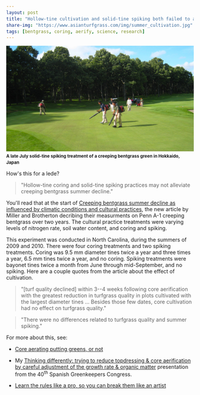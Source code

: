 ```yaml
---
layout: post
title: "Hollow-tine cultivation and solid-tine spiking both failed to alleviate summer bentgrass decline"
share-img: "https://www.asianturfgrass.com/img/summer_cultivation.jpg"
tags: [bentgrass, coring, aerify, science, research]
---
```


![creeping bentgrass putting green treatment with solid-tine spiking](/img/summer_cultivation.jpg)
<small><strong>A late July solid-tine spiking treatment of a creeping bentgrass green in Hokkaido, Japan</strong></small>

How's this for a lede?

> "Hollow-tine coring and solid-tine spiking practices may not alleviate creeping bentgrass summer decline."

You'll read that at the start of [Creeping bentgrass summer decline as influenced by climatic conditions and cultural practices](https://doi.org/10.1002/agj2.20362), the new article by Miller and Brotherton decribing their measurments on Penn A-1 creeping bentgrass over two years. The cultural practice treatments were varying levels of nitrogen rate, soil water content, and coring and spiking.

This experiment  was conducted in North Carolina, during the summers of 2009 and 2010. There were four coring treatments and two spiking treatments. Coring was 9.5 mm diameter tines twice a year and three times a year, 6.5 mm tines twice a year, and no coring. Spiking treatments were bayonet tines twice a month from June through mid-September, and no spiking. Here are a couple quotes from the article about the effect of cultivation.

> "[turf quality declined] within 3--4 weeks following core aerification with the greatest reduction in turfgrass quality in plots cultivated with the largest diameter tines ... Besides those few dates, core cultivation had no effect on turfgrass quality."

> "There were no differences related to turfgrass quality and summer spiking."

For more about this, see:

* [Core aerating putting greens, or not](https://www.asianturfgrass.com/2019-09-29-core-aerate-greens/)

* My [Thinking differently: trying to reduce topdressing & core aerification by careful adjustment of the growth rate & organic matter](https://www.asianturfgrass.com/2018-12-01-organic-matter-and-green-speed-at-the-40th-spanish-greenkeepers-congress/) presentation from the 40<sup>th</sup> Spanish Greenkeepers Congress.

* [Learn the rules like a pro, so you can break them like an artist](https://www.asianturfgrass.com/2018-04-05-five-articles-every-greenkeeper-should-read/)

